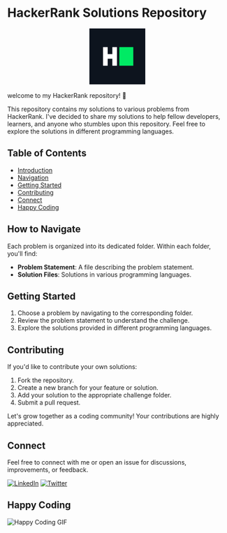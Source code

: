 # HackerRank Solutions Repository
<!-- ![HackerRank Logo](hacker.png) -->
<p align="center">
  <img src= 'hacker.png' />
</p>

welcome to my HackerRank repository! 🚀

This repository contains my solutions to various problems from HackerRank. I've decided to share my solutions to help fellow developers, learners, and anyone who stumbles upon this repository. Feel free to explore the solutions in different programming languages.

## Table of Contents
- [Introduction](#hackerrank-solutions-repository)
- [Navigation](#how-to-navigate)
- [Getting Started](#get-started)
- [Contributing](#contributing)
- [Connect](#connect)
- [Happy Coding](#happy-coding)

## How to Navigate

Each problem is organized into its dedicated folder. Within each folder, you'll find:

- **Problem Statement**: A file describing the problem statement.
- **Solution Files**: Solutions in various programming languages.

## Getting Started

1. Choose a problem by navigating to the corresponding folder.
2. Review the problem statement to understand the challenge.
3. Explore the solutions provided in different programming languages.

## Contributing

If you'd like to contribute your own solutions:

1. Fork the repository.
2. Create a new branch for your feature or solution.
3. Add your solution to the appropriate challenge folder.
4. Submit a pull request.

Let's grow together as a coding community! Your contributions are highly appreciated.

## Connect

Feel free to connect with me or open an issue for discussions, improvements, or feedback.

[![LinkedIn](https://img.shields.io/badge/LinkedIn-Connect-blue)](https://www.linkedin.com/in/ashish-kumar-singh-440146227/)
[![Twitter](https://img.shields.io/badge/Twitter-Follow-blue)](https://twitter.com/a_k_singh08)

## Happy Coding

![Happy Coding GIF](https://media.giphy.com/media/HO2cuakPoSngvitf0M/giphy.gif)

